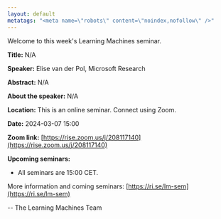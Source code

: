 ```yaml
---
layout: default
metatags: "<meta name=\"robots\" content=\"noindex,nofollow\" />"
---
```

Welcome to this week's Learning Machines seminar.

**Title:** N/A

**Speaker:** Elise van der Pol, Microsoft Research

**Abstract:** N/A

**About the speaker:** N/A

**Location:** This is an online seminar. Connect using Zoom.

**Date:** 2024-03-07 15:00

**Zoom link:** [https://rise.zoom.us/j/208117140](https://rise.zoom.us/j/208117140)

**Upcoming seminars:**

* All seminars are 15:00 CET.

More information and coming seminars: [https://ri.se/lm-sem](https://ri.se/lm-sem)

-- The Learning Machines Team

